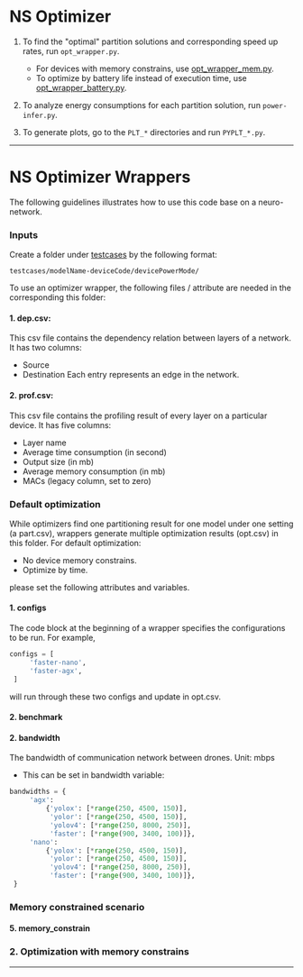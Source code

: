 # NS Optimizer

1. To find the "optimal" partition solutions and corresponding speed up rates, run `opt_wrapper.py`.
   - For devices with memory constrains, use [opt_wrapper_mem.py](opt_wrapper_mem.py).
   - To optimize by battery life instead of execution time, use [opt_wrapper_battery.py](opt_wrapper_battery.py).

2. To analyze energy consumptions for each partition solution, run `power-infer.py`.

3. To generate plots, go to the `PLT_*` directories and run `PYPLT_*.py`.
---

# NS Optimizer Wrappers

The following guidelines illustrates how to use this code base on a neuro-network. 

### Inputs
Create a folder under [testcases](testcases) by the following format:
```shell
testcases/modelName-deviceCode/devicePowerMode/
```

To use an optimizer wrapper, the following files / attribute are needed in the corresponding this folder:

#### 1. dep.csv:
This csv file contains the dependency relation between layers of a network. It has two columns: 
- Source 
- Destination
Each entry represents an edge in the network.
#### 2. prof.csv: 
This csv file contains the profiling result of every layer on a particular device. It has five columns:
- Layer name
- Average time consumption (in second)
- Output size (in mb)
- Average memory consumption (in mb)
- MACs (legacy column, set to zero)

### Default optimization 
While optimizers find one partitioning result for one model under one setting (a part.csv), wrappers generate multiple optimization results (opt.csv) in this folder. For default optimization:
- No device memory constrains. 
- Optimize by time.

please set the following attributes and variables.  

#### 1. configs
The code block at the beginning of a wrapper specifies the configurations to be run. For example,
```python
configs = [
     'faster-nano',
     'faster-agx',
 ]
```
will run through these two configs and update in opt.csv.
#### 2. benchmark 

#### 2. bandwidth
The bandwidth of communication network between drones. Unit: mbps
* This can be set in bandwidth variable:
```python
bandwidths = {
     'agx':
         {'yolox': [*range(250, 4500, 150)],
          'yolor': [*range(250, 4500, 150)],
          'yolov4': [*range(250, 8000, 250)],
          'faster': [*range(900, 3400, 100)]},
     'nano':
         {'yolox': [*range(250, 4500, 150)],
          'yolor': [*range(250, 4500, 150)],
          'yolov4': [*range(250, 8000, 250)],
          'faster': [*range(900, 3400, 100)]},
 }
```

### Memory constrained scenario

#### 5. memory_constrain

### 2. Optimization with memory constrains
---



